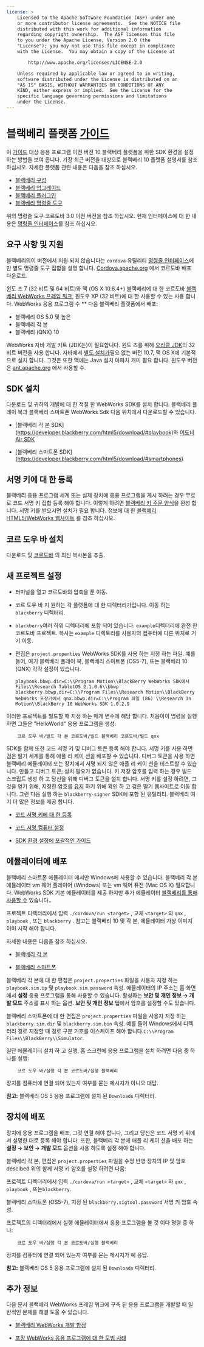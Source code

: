 ```yaml
---
license: >
    Licensed to the Apache Software Foundation (ASF) under one
    or more contributor license agreements.  See the NOTICE file
    distributed with this work for additional information
    regarding copyright ownership.  The ASF licenses this file
    to you under the Apache License, Version 2.0 (the
    "License"); you may not use this file except in compliance
    with the License.  You may obtain a copy of the License at

        http://www.apache.org/licenses/LICENSE-2.0

    Unless required by applicable law or agreed to in writing,
    software distributed under the License is distributed on an
    "AS IS" BASIS, WITHOUT WARRANTIES OR CONDITIONS OF ANY
    KIND, either express or implied.  See the License for the
    specific language governing permissions and limitations
    under the License.
---
```


# 블랙베리 플랫폼 <a href="../../../index.html">가이드</a>

이 <a href="../../../index.html">가이드</a> 대상 응용 프로그램 이전 버전 10 블랙베리 플랫폼을 위한 SDK 환경을 설정 하는 방법을 보여 줍니다. 가장 최근 버전을 대상으로 블랙베리 10 플랫폼 설명서를 참조 하십시오. 자세한 플랫폼 관련 내용은 다음을 참조 하십시오.

*   <a href="config.html">블랙베리 구성</a>
*   <a href="upgrading.html">블랙베리 업그레이드</a>
*   <a href="plugin.html">블랙베리 플러그인</a>
*   <a href="tools.html">블랙베리 명령줄 도구</a>

위의 명령줄 도구 코르도바 3.0 이전 버전을 참조 하십시오. 현재 인터페이스에 대 한 내용은 <a href="../../cli/index.html">명령줄 인터페이스</a>를 참조 하십시오.

## 요구 사항 및 지원

블랙베리의이 버전에서 지원 되지 않습니다는 `cordova` 유틸리티 <a href="../../cli/index.html">명령줄 인터페이스</a>에만 별도 명령줄 도구 집합을 설명 합니다. [Cordova.apache.org][1] 에서 코르도바 배포 다운로드.

 [1]: http://cordova.apache.org/#download

윈도 즈 7 (32 비트 및 64 비트)와 맥 (OS X 10.6.4+) 블랙베리에 대 한 코르도바 [블랙베리 WebWorks 프레임 워크][2], 윈도우 XP (32 비트)에 대 한 사용할 수 있는 사용 합니다. WebWorks 응용 프로그램 수 ** 다음 블랙베리 플랫폼에서 배포:

 [2]: https://bdsc.webapps.blackberry.com/html5

*   블랙베리 OS 5.0 및 높은
*   블랙베리 각 본
*   블랙베리 (QNX) 10

WebWorks 자바 개발 키트 (JDK는)이 필요합니다. 윈도 즈를 위해 [오라클 JDK][3]의 32 비트 버전을 사용 합니다. 자바에서 [별도 설치가][4]필요 없는 버전 10.7, 맥 OS X에 기본적으로 설치 합니다. 그것은 또한 맥에는 Java 설치 아파치 개미 필요 합니다. 윈도우 버전은 [ant.apache.org][5] 에서 사용할 수.

 [3]: http://www.oracle.com/technetwork/java/javase/downloads/index.html#jdk
 [4]: http://support.apple.com/kb/DL1421
 [5]: http://ant.apache.org/bindownload.cgi

## SDK 설치

다운로드 및 귀하의 개발에 대 한 적절 한 WebWorks SDK를 설치 합니다. 블랙베리 플레이 북과 블랙베리 스마트폰 WebWorks Sdk 다음 위치에서 다운로드할 수 있습니다.

*   \[블랙베리 각 본 SDK\] (https://developer.blackberry.com/html5/download/#playbook)와 [어도비 Air SDK][6]

*   \[블랙베리 스마트폰 SDK\] (https://developer.blackberry.com/html5/download/#smartphones)

 [6]: http://www.adobe.com/devnet/air/air-sdk-download.html

## 서명 키에 대 한 등록

블랙베리 응용 프로그램 세계 또는 실제 장치에 응용 프로그램을 게시 하려는 경우 무료로 코드 서명 키 집합 등록 해야 합니다. 이렇게 하려면 [블랙베리 키 주문 양식][7]을 완성 합니다. 서명 키를 받으시면 설치가 필요 합니다. 정보에 대 한 [블랙베리 HTML5/WebWorks 웹사이트][8] 를 참조 하십시오.

 [7]: https://www.blackberry.com/SignedKeys
 [8]: https://developer.blackberry.com/html5/documentation/signing_setup_bb10_apps_2008396_11.html

## 코르 도우 바 설치

다운로드 및 [코르도바][1] 의 최신 복사본을 추출.

## 새 프로젝트 설정

*   터미널을 열고 코르도바의 압축을 푼 이동.

*   코르 도우 바 지 원하는 각 플랫폼에 대 한 디렉터리가입니다. 이동 하는 `blackberry` 디렉터리.

*   `blackberry`여러 하위 디렉터리에 포함 되어 있습니다. `example`디렉터리에 완전 한 코르도바 프로젝트. 복사는 `example` 디렉토리를 사용자의 컴퓨터에 다른 위치로 거기 이동.

*   편집은 `project.properties` WebWorks SDK를 사용 하는 지정 하는 파일. 예를 들어, 여기 블랙베리 플레이 북, 블랙베리 스마트폰 (OS5-7), 또는 블랙베리 10 (QNX) 각각 설정이 있습니다.
    
        playbook.bbwp.dir=C:\\Program Motion\\BlackBerry WebWorks SDK에서 Files\\Research TabletOS 2.1.0.6\\bbwp blackberry.bbwp.dir=C:\\Program Files\\Research Motion\\BlackBerry WebWorks 포장기에서 qnx.bbwp.dir=C:\\Program 파일 (86) \\Research In Motion\\BlackBerry 10 WebWorks SDK 1.0.2.9
        

이러한 프로젝트를 빌드할 때 지정 하는 매개 변수에 해당 합니다. 처음이이 명령을 실행 하면 그들은 "HelloWorld" 응용 프로그램을 생성:

        코르 도우 바/빌드 각 본 코르도바/빌드 블랙베리 코르도바/빌드 qnx
    

SDK를 함께 또한 코드 서명 키 및 디버그 토큰 등록 해야 합니다. 서명 키를 사용 하면 검은 딸기 세계를 통해 애플 리 케이 션을 배포할 수 있습니다. 디버그 토큰을 사용 하면 블랙베리 에뮬레이터 또는 장치에서 서명 되지 않은 애플 리 케이 션을 테스트할 수 있습니다. 만들고 디버그 토큰; 설치 필요가 없습니다. 키 저장 암호를 입력 하는 경우 빌드 스크립트 생성 하 고 당신을 위해 디버그 토큰을 설치 합니다. 서명 키를 설정 하려면, 그것을 얻기 위해, 지정한 암호를 <a href="../../next/index.html">유지</a> 하기 위해 확인 하 고 검은 딸기 웹사이트로 이동 합니다. 그런 다음 실행 하는 `blackberry-signer` SDK에 포함 된 유틸리티. 블랙베리 여기 더 많은 정보를 제공 합니다.

*   [코드 서명 키에 대 한 등록][9]

*   [코드 서명 컴퓨터 설정][10]

*   [SDK 환경 설정에 포괄적인 <a href="../../../index.html">가이드</a>][11]

 [9]: https://www.blackberry.com/SignedKeys/codesigning.html
 [10]: http://developer.blackberry.com/html5/documentation/set_up_for_signing.html
 [11]: http://developer.blackberry.com/native/documentation/bb10/com.qnx.doc.native_sdk.quickstart/topic/set_up_your_environment.html

## 에뮬레이터에 배포

블랙베리 스마트폰 에뮬레이터 에서만 Windows에 사용할 수 있습니다. 블랙베리 각 본 에뮬레이터 vm 웨어 플레이어 (Windows) 또는 vm 웨어 퓨전 (Mac OS X) 필요합니다. WebWorks SDK 기본 에뮬레이터를 제공 하지만 추가 에뮬레이터 [블랙베리를 통해 사용할 수][12] 있습니다..

 [12]: http://us.blackberry.com/developers/resources/simulators.jsp

프로젝트 디렉터리에서 입력 `./cordova/run <target>` , 교체 `<target>` 와 `qnx` , `playbook` , 또는 `blackberry` . 참고는 블랙베리 10 및 각 본, 에뮬레이터 가상 이미지 이미 시작 해야 합니다.

자세한 내용은 다음을 참조 하십시오.

*   [블랙베리 각 본][13]

*   [블랙베리 스마트폰][14]

 [13]: https://developer.blackberry.com/html5/documentation/using_the_tablet_simulator_1866980_11.html
 [14]: https://developer.blackberry.com/html5/documentation/run_your_app_on_smartphone_sim_1876976_11.html

블랙베리 각 본에 대 한 편집은 `project.properties` 파일을 사용자 지정 하는 `playbook.sim.ip` 및 `playbook.sim.password` 속성. 에뮬레이터의 IP 주소는 홈 화면에서 **설정** 응용 프로그램을 통해 사용할 수 있습니다. 활성화는 **보안 및 개인 정보 → 개발 모드** 주소를 표시 하는 옵션. **보안 및 개인 정보** 탭에서 암호를 설정할 수도 있습니다.

블랙베리 스마트폰에 대 한 편집은 `project.properties` 파일을 사용자 지정 하는 `blackberry.sim.dir` 및 `blackberry.sim.bin` 속성. 예를 들어 Windows에서 디렉터리 경로 지정할 때 경로 구분 기호를 이스케이프 해야 합니다.`C:\\Program
Files\\BlackBerry\\Simulator`.

일단 에뮬레이터 설치 하 고 실행, 홈 스크린에 응용 프로그램을 설치 하려면 다음 중 하나를 실행:

        코르 도우 바/실행 각 본 코르도바/실행 블랙베리
    

장치를 컴퓨터에 연결 되어 있는지 여부를 묻는 메시지가 아니오 대답.

**참고:** 블랙베리 OS 5 응용 프로그램에 설치 된 `Downloads` 디렉터리.

## 장치에 배포

장치에 응용 프로그램을 배포, 그것 연결 해야 합니다, 그리고 당신은 코드 서명 키 위에서 설명한 대로 등록 해야 합니다. 또한, 블랙베리 각 본에 애플 리 케이 션을 배포 하는 **설정 → 보안 → 개발 모드** 옵션을 사용 하도록 설정 해야 합니다.

블랙베리 각 본, 편집은 `project.properties` 파일을 수정 반영 장치의 IP 및 암호 descibed 위의 함께 서명 키 암호를 설정 하려면 다음:

프로젝트 디렉터리에서 입력 `./cordova/run <target>` , 교체 `<target>` 와 `qnx` , `playbook` , 또는`blackberry`.

블랙베리 스마트폰 (OS5-7), 지정 된 `blackberry.sigtool.password` 서명 키 암호 속성.

프로젝트의 디렉터리에서 실행 에뮬레이터에서 응용 프로그램을 볼 것 이다 명령 중 하나:

        코르 도우 바/실행 각 본 코르도바/실행 블랙베리
    

장치를 컴퓨터에 연결 되어 있는지 여부를 묻는 메시지가 예 응답.

**참고:** 블랙베리 OS 5 응용 프로그램에 설치 된 `Downloads` 디렉터리.

## 추가 정보

다음 문서 블랙베리 WebWorks 프레임 워크에 구축 된 응용 프로그램을 개발할 때 일반적인 문제를 해결 도울 수 있습니다.

*   [블랙베리 WebWorks 개발 함정][15]

*   [포장 WebWorks 응용 프로그램에 대 한 모범 사례][16]

 [15]: http://supportforums.blackberry.com/t5/Web-and-WebWorks-Development/Common-BlackBerry-WebWorks-development-pitfalls-that-can-be/ta-p/624712
 [16]: https://bdsc.webapps.blackberrycom/html5/documentation/ww_developing/bestpractice_compiling_ww_apps_1873324_11.html